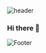 ![header](https://capsule-render.vercel.app/api?type=wave&color=timeGradient&height=300&section=header&text=HELLO%20render&fontSize=90)

  ### Hi there 👋

<!--
**SiruDuck/SiruDuck** is a ✨ _special_ ✨ repository because its `README.md` (this file) appears on your GitHub profile.

Here are some ideas to get you started:

- 🔭 I’m currently working on ...
- 🌱 I’m currently learning ...
- 👯 I’m looking to collaborate on ...
- 🤔 I’m looking for help with ...
- 💬 Ask me about ...
- 📫 How to reach me: ...
- 😄 Pronouns: ...
- ⚡ Fun fact: ...
-->
![Footer](https://capsule-render.vercel.app/api?type=waving&&color=timeGradient&height=200&section=footer)
